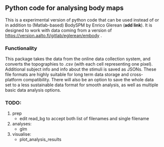 ## Python code for analysing body maps

This is a experimental version of python code that can be used instead of or in addition to (Matlab-based) BodySPM by Enrico Glerean (**add link**). 
It is designed to work with data coming from a version of https://version.aalto.fi/gitlab/eglerean/embody . 

### Functionality
This package takes the data from the online data collection system, and converts the topographies to .csv (with each cell representing one pixel). 
Additional subject info and info about the stimuli is saved as JSONs. These file formats are highly suitable for long term data storage and cross-platform compatibility.
There will also be an option to save the whole data set to a less sustainable data format for smooth analysis, as well as multiple basic data analysis options.

### TODO:
1. prep
    * edit read_bg to accept both list of filenames and single filename
2. analyses:
    * glm
3. visualise:
    * plot_analysis_results